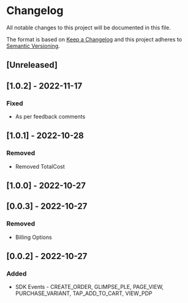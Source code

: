 # Changelog

All notable changes to this project will be documented in this file.

The format is based on [Keep a Changelog](http://keepachangelog.com/en/1.0.0/)
and this project adheres to [Semantic Versioning](http://semver.org/spec/v2.0.0.html).

## [Unreleased]

## [1.0.2] - 2022-11-17

### Fixed

- As per feedback comments

## [1.0.1] - 2022-10-28

### Removed

- Removed TotalCost

## [1.0.0] - 2022-10-27

## [0.0.3] - 2022-10-27

### Removed

- Billing Options

## [0.0.2] - 2022-10-27

### Added

- SDK Events - CREATE_ORDER, GLIMPSE_PLE, PAGE_VIEW, PURCHASE_VARIANT, TAP_ADD_TO_CART, VIEW_PDP
